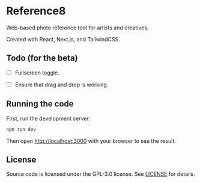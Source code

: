 # Reference8

Web-based photo reference tool for artists and creatives.

Created with React, Next.js, and TailwindCSS.


## Todo (for the beta)

- [ ] Fullscreen toggle.
- [ ] Ensure that drag and drop is working.


## Running the code

First, run the development server:

```bash
npm run dev
```

Then open [http://localhost:3000](http://localhost:3000) with your browser to see the result.


## License

Source code is licensed under the GPL-3.0 license. See [LICENSE](/LICENSE) for details.
